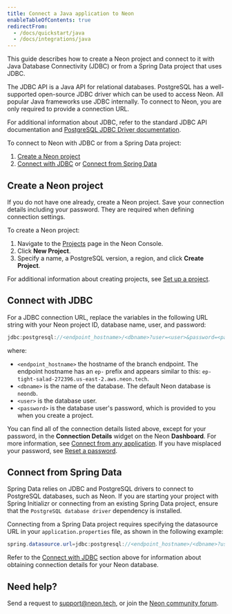 ```yaml
---
title: Connect a Java application to Neon
enableTableOfContents: true
redirectFrom:
  - /docs/quickstart/java
  - /docs/integrations/java
---
```


This guide describes how to create a Neon project and connect to it with Java Database Connectivity (JDBC) or from a Spring Data project that uses JDBC.

The JDBC API is a Java API for relational databases. PostgreSQL has a well-supported open-source JDBC driver which can be used to access Neon. All popular Java frameworks use JDBC internally. To connect to Neon, you are only required to provide a connection URL.

For additional information about JDBC, refer to the standard JDBC API documentation and [PostgreSQL JDBC Driver documentation](https://jdbc.postgresql.org/documentation).

To connect to Neon with JDBC or from a Spring Data project:

1. [Create a Neon project](#create-a-neon-project)
2. [Connect with JDBC](#connect-with-jdbc) or [Connect from Spring Data](#connect-from-spring-data)

## Create a Neon project

If you do not have one already, create a Neon project. Save your connection details including your password. They are required when defining connection settings.

To create a Neon project:

1. Navigate to the [Projects](https://console.neon.tech/app/projects) page in the Neon Console.
2. Click **New Project**.
3. Specify a name, a PostgreSQL version, a region, and click **Create Project**.

For additional information about creating projects, see [Set up a project](/docs/get-started-with-neon/setting-up-a-project).

## Connect with JDBC

For a JDBC connection URL, replace the variables in the following URL string with your Neon project ID, database name, user, and password:

```java
jdbc:postgresql://<endpoint_hostname>/<dbname>?user=<user>&password=<password>
```

where:

- `<endpoint_hostname>` the hostname of the branch endpoint. The endpoint hostname has an `ep-` prefix and appears similar to this: `ep-tight-salad-272396.us-east-2.aws.neon.tech`.
- `<dbname>` is the name of the database. The default Neon database is `neondb`.
- `<user>` is the database user.
- `<password>` is the database user's password, which is provided to you when you create a project.

You can find all of the connection details listed above, except for your password,  in the **Connection Details** widget on the Neon **Dashboard**. For more information, see [Connect from any application](/docs/connect/connect-from-any-app). If you have misplaced your password, see [Reset a password](/docs/manage/users/#reset-a-password).

## Connect from Spring Data

Spring Data relies on JDBC and PostgreSQL drivers to connect to PostgreSQL databases, such as Neon. If you are starting your project with Spring Initializr or connecting from an existing Spring Data project, ensure that the `PostgreSQL database driver` dependency is installed.

Connecting from a Spring Data project requires specifying the datasource URL in your `application.properties` file, as shown in the following example:

```java
spring.datasource.url=jdbc:postgresql://<endpoint_hostname>/<dbname>?user=<user>&password=<password>
```

Refer to the [Connect with JDBC](#connect-with-jdbc) section above for information about obtaining connection details for your Neon database.

## Need help?

Send a request to [support@neon.tech](mailto:support@neon.tech), or join the [Neon community forum](https://community.neon.tech/).

